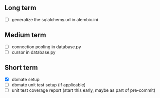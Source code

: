 ## Long term
-  [ ] generalize the sqlalchemy.url in alembic.ini

## Medium term
- [ ] connection pooling in database.py
- [ ] cursor in database.py

## Short term
- [x] dbmate setup
- [ ] dbmate unit test setup (if applicable)
- [ ] unit test coverage report (start this early, maybe as part of pre-commit)
